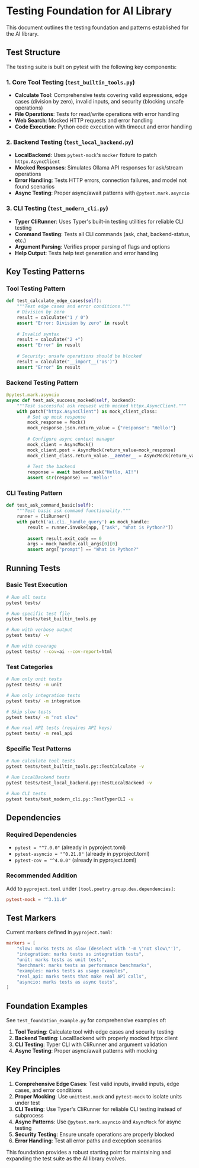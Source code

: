 # Testing Foundation for AI Library

This document outlines the testing foundation and patterns established for the AI library.

## Test Structure

The testing suite is built on pytest with the following key components:

### 1. **Core Tool Testing** (`test_builtin_tools.py`)
- **Calculate Tool**: Comprehensive tests covering valid expressions, edge cases (division by zero), invalid inputs, and security (blocking unsafe operations)
- **File Operations**: Tests for read/write operations with error handling
- **Web Search**: Mocked HTTP requests and error handling
- **Code Execution**: Python code execution with timeout and error handling

### 2. **Backend Testing** (`test_local_backend.py`)
- **LocalBackend**: Uses `pytest-mock`'s `mocker` fixture to patch `httpx.AsyncClient`
- **Mocked Responses**: Simulates Ollama API responses for ask/stream operations
- **Error Handling**: Tests HTTP errors, connection failures, and model not found scenarios
- **Async Testing**: Proper async/await patterns with `@pytest.mark.asyncio`

### 3. **CLI Testing** (`test_modern_cli.py`)
- **Typer CliRunner**: Uses Typer's built-in testing utilities for reliable CLI testing
- **Command Testing**: Tests all CLI commands (ask, chat, backend-status, etc.)
- **Argument Parsing**: Verifies proper parsing of flags and options
- **Help Output**: Tests help text generation and error handling

## Key Testing Patterns

### Tool Testing Pattern
```python
def test_calculate_edge_cases(self):
    """Test edge cases and error conditions."""
    # Division by zero
    result = calculate("1 / 0")
    assert "Error: Division by zero" in result
    
    # Invalid syntax
    result = calculate("2 +")
    assert "Error" in result
    
    # Security: unsafe operations should be blocked
    result = calculate("__import__('os')")
    assert "Error" in result
```

### Backend Testing Pattern
```python
@pytest.mark.asyncio
async def test_ask_success_mocked(self, backend):
    """Test successful ask request with mocked httpx.AsyncClient."""
    with patch("httpx.AsyncClient") as mock_client_class:
        # Set up mock response
        mock_response = Mock()
        mock_response.json.return_value = {"response": "Hello!"}
        
        # Configure async context manager
        mock_client = AsyncMock()
        mock_client.post = AsyncMock(return_value=mock_response)
        mock_client_class.return_value.__aenter__ = AsyncMock(return_value=mock_client)
        
        # Test the backend
        response = await backend.ask("Hello, AI!")
        assert str(response) == "Hello!"
```

### CLI Testing Pattern
```python
def test_ask_command_basic(self):
    """Test basic ask command functionality."""
    runner = CliRunner()
    with patch('ai.cli._handle_query') as mock_handle:
        result = runner.invoke(app, ["ask", "What is Python?"])
        
        assert result.exit_code == 0
        args = mock_handle.call_args[0][0]
        assert args["prompt"] == "What is Python?"
```

## Running Tests

### Basic Test Execution
```bash
# Run all tests
pytest tests/

# Run specific test file
pytest tests/test_builtin_tools.py

# Run with verbose output
pytest tests/ -v

# Run with coverage
pytest tests/ --cov=ai --cov-report=html
```

### Test Categories
```bash
# Run only unit tests
pytest tests/ -m unit

# Run only integration tests  
pytest tests/ -m integration

# Skip slow tests
pytest tests/ -m "not slow"

# Run real API tests (requires API keys)
pytest tests/ -m real_api
```

### Specific Test Patterns
```bash
# Run calculate tool tests
pytest tests/test_builtin_tools.py::TestCalculate -v

# Run LocalBackend tests
pytest tests/test_local_backend.py::TestLocalBackend -v

# Run CLI tests
pytest tests/test_modern_cli.py::TestTyperCLI -v
```

## Dependencies

### Required Dependencies
- `pytest = "^7.0.0"` (already in pyproject.toml)
- `pytest-asyncio = "^0.21.0"` (already in pyproject.toml)
- `pytest-cov = "^4.0.0"` (already in pyproject.toml)

### Recommended Addition
Add to `pyproject.toml` under `[tool.poetry.group.dev.dependencies]`:
```toml
pytest-mock = "^3.11.0"
```

## Test Markers

Current markers defined in `pyproject.toml`:
```toml
markers = [
    "slow: marks tests as slow (deselect with '-m \"not slow\"')",
    "integration: marks tests as integration tests",
    "unit: marks tests as unit tests", 
    "benchmark: marks tests as performance benchmarks",
    "examples: marks tests as usage examples",
    "real_api: marks tests that make real API calls",
    "asyncio: marks tests as async tests",
]
```

## Foundation Examples

See `test_foundation_example.py` for comprehensive examples of:
1. **Tool Testing**: Calculate tool with edge cases and security testing
2. **Backend Testing**: LocalBackend with properly mocked httpx client
3. **CLI Testing**: Typer CLI with CliRunner and argument validation
4. **Async Testing**: Proper async/await patterns with mocking

## Key Principles

1. **Comprehensive Edge Cases**: Test valid inputs, invalid inputs, edge cases, and error conditions
2. **Proper Mocking**: Use `unittest.mock` and `pytest-mock` to isolate units under test
3. **CLI Testing**: Use Typer's CliRunner for reliable CLI testing instead of subprocess
4. **Async Patterns**: Use `@pytest.mark.asyncio` and `AsyncMock` for async testing
5. **Security Testing**: Ensure unsafe operations are properly blocked
6. **Error Handling**: Test all error paths and exception scenarios

This foundation provides a robust starting point for maintaining and expanding the test suite as the AI library evolves.